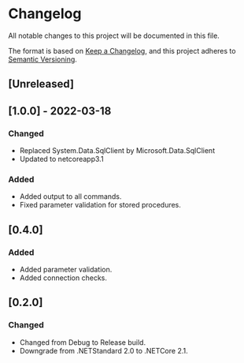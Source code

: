 # Changelog
All notable changes to this project will be documented in this file.

The format is based on [Keep a Changelog](https://keepachangelog.com/en/1.0.0/),
and this project adheres to [Semantic Versioning](https://semver.org/spec/v2.0.0.html).

## [Unreleased]

## [1.0.0] - 2022-03-18

### Changed

- Replaced System.Data.SqlClient by Microsoft.Data.SqlClient
- Updated to netcoreapp3.1

### Added

- Added output to all commands.
- Fixed parameter validation for stored procedures.

## [0.4.0]

### Added

- Added parameter validation.
- Added connection checks.

## [0.2.0]

### Changed

- Changed from Debug to Release build.
- Downgrade from .NETStandard 2.0 to .NETCore 2.1.
